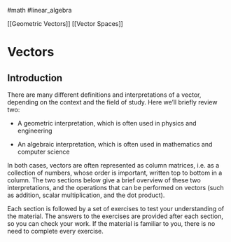 #math #linear_algebra 

 [[Geometric Vectors]]
 [[Vector Spaces]]

# Vectors

## Introduction

There are many different definitions and interpretations of a vector, depending on the context and the field of study. Here we’ll briefly review two:

- A geometric interpretation, which is often used in physics and engineering
    
- An algebraic interpretation, which is often used in mathematics and computer science
    

In both cases, vectors are often represented as column matrices, i.e. as a collection of numbers, whose order is important, written top to bottom in a column. The two sections below give a brief overview of these two interpretations, and the operations that can be performed on vectors (such as addition, scalar multiplication, and the dot product).

Each section is followed by a set of exercises to test your understanding of the material. The answers to the exercises are provided after each section, so you can check your work. If the material is familiar to you, there is no need to complete every exercise.
